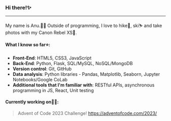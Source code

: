 ### Hi there!✨

---
My name is Anu.👩‍💻 Outside of programming, I love to hike🗻, ski⛷️ and take photos with my Canon Rebel XS📸.



#### What I know so far⭐:
* **Front-End**: HTML5, CSS3, JavaScript
* **Back-End**: Python, Flask, SQL/MySQL, NoSQL/MongoDB
* **Version control**: Git, GitHub
* **Data analysis**: Python libraries - Pandas, Matplotlib, Seaborn, Jupyter Notebooks/Google CoLab
* **Additional tools that I'm familiar with**: RESTful APIs, asynchronous programming in JS, React, Unit testing


#### Currently working on👩‍🎓: 

> Advent of Code 2023 Challenge!
> https://adventofcode.com/2023/


